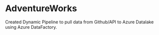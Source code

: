 # AdventureWorks
Created Dynamic Pipeline to pull data from Github/API to Azure Datalake using Azure DataFactory.
